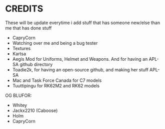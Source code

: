 # CREDITS
These will be update everytime i add stuff that has someone new/else than me that has done stuff

- CapryCorn
 - Watching over me and being a bug tester
 - Textures
- Kartsa
- Aegis Mod for Uniforms, Helmet and Weapons. And for having an APL-SA github directory
- Toadie2k, for having an open-source github, and making her stuff APL-SA
- Mac and Task Force Canada for C7 models
- Tuuttipingu for RK62M2 and RK62 models

OG BLUFOR:
- Whitey
- Jackx2210 (Caboose)
- Holm
- CapryCorn
